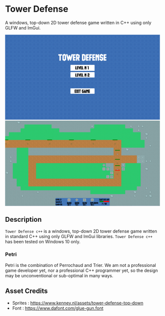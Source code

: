 Tower Defense
===============
A windows, top-down 2D tower defense game written in C++ using only GLFW and ImGui.

![img](./main_menu.png)
![img](./in_game.png)


Description
-----------
`Tower Defense c++` is a windows, top-down 2D tower defense game written in standard C++ using only GLFW and ImGui libraries. 
`Tower Defense c++` has been tested on Windows 10 only.

### Petri
Petri is the combination of Perrochaud and Trier.
We am not a professional game developer yet, nor a professional C++ programmer yet, so the design may be unconventional or sub-optimal in many ways.


Asset Credits
-------------
- Sprites : https://www.kenney.nl/assets/tower-defense-top-down
- Font : https://www.dafont.com/glue-gun.font
